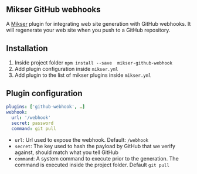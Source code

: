 ## Mikser GitHub webhooks
A [Mikser](https://github.com/almero-digital-marketing/mikser) plugin for integrating web site generation with GitHub webhooks. It will regenerate your web site when you push to a GitHub repository.

## Installation
1. Inside project folder `npm install --save  mikser-github-webhook`
2. Add plugin configuration inside `mikser.yml`
3. Add plugin to the list of mikser plugins inside `mikser.yml`

## Plugin configuration
```yaml
plugins: ['github-webhook', …]
webhook:
  url: '/webhook'
  secret: password
  command: git pull
```

* `url`: Url used to expose the webhook. Default: `/webhook`
* `secret`: The key used to hash the payload by GitHub that we verify against, should match what you tell GitHub
* `command`: A system command to execute prior to the generation. The command is executed inside the project folder. Default `git pull`